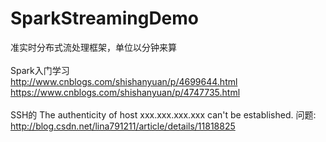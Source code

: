 # SparkStreamingDemo
准实时分布式流处理框架，单位以分钟来算<br/>
<br/>
Spark入门学习 <br/>
http://www.cnblogs.com/shishanyuan/p/4699644.html<br/>
https://www.cnblogs.com/shishanyuan/p/4747735.html<br/>
<br/>
SSH的 The authenticity of host xxx.xxx.xxx.xxx can't be established. 问题:<br/>
http://blog.csdn.net/lina791211/article/details/11818825<br/>
